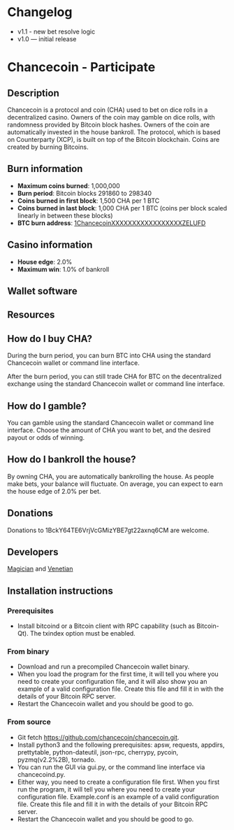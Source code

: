 # Changelog
* v1.1 - new bet resolve logic
* v1.0 — initial release

# Chancecoin - Participate

## Description

Chancecoin is a protocol and coin (CHA) used to bet on dice rolls in a decentralized casino. Owners of the coin may gamble on dice rolls, with randomness provided by Bitcoin block hashes. Owners of the coin are automatically invested in the house bankroll. The protocol, which is based on Counterparty (XCP), is built on top of the Bitcoin blockchain. Coins are created by burning Bitcoins.

## Burn information

  * **Maximum coins burned**: 1,000,000
  * **Burn period**: Bitcoin blocks 291860 to 298340
  * **Coins burned in first block**: 1,500 CHA per 1 BTC
  * **Coins burned in last block**: 1,000 CHA per 1 BTC (coins per block scaled linearly in between these blocks)
  * **BTC burn address**: [1ChancecoinXXXXXXXXXXXXXXXXXZELUFD][1]

## Casino information

  * **House edge**: 2.0%
  * **Maximum win**: 1.0% of bankroll

## Wallet software

## Resources

## How do I buy CHA?

During the burn period, you can burn BTC into CHA using the standard Chancecoin wallet or command line interface.

After the burn period, you can still trade CHA for BTC on the decentralized exchange using the standard Chancecoin wallet or command line interface.

## How do I gamble?

You can gamble using the standard Chancecoin wallet or command line interface. Choose the amount of CHA you want to bet, and the desired payout or odds of winning.

## How do I bankroll the house?

By owning CHA, you are automatically bankrolling the house. As people make bets, your balance will fluctuate. On average, you can expect to earn the house edge of 2.0% per bet.

## Donations

Donations to 1BckY64TE6VrjVcGMizYBE7gt22axnq6CM are welcome.

## Developers

[Magician][2] and [Venetian][3]

## Installation instructions

### Prerequisites

  * Install bitcoind or a Bitcoin client with RPC capability (such as Bitcoin-Qt). The txindex option must be enabled.

### From binary

  * Download and run a precompiled Chancecoin wallet binary.
  * When you load the program for the first time, it will tell you where you need to create your configuration file, and it will also show you an example of a valid configuration file. Create this file and fill it in with the details of your Bitcoin RPC server.
  * Restart the Chancecoin wallet and you should be good to go.

### From source

  * Git fetch https://github.com/chancecoin/chancecoin.git.
  * Install python3 and the following prerequisites: apsw, requests, appdirs, prettytable, python-dateutil, json-rpc, cherrypy, pycoin, pyzmq(v2.2%2B), tornado.
  * You can run the GUI via gui.py, or the command line interface via chancecoind.py.
  * Either way, you need to create a configuration file first. When you first run the program, it will tell you where you need to create your configuration file. Example.conf is an example of a valid configuration file. Create this file and fill it in with the details of your Bitcoin RPC server.
  * Restart the Chancecoin wallet and you should be good to go.

   [1]: http://blockchain.info/address/1ChancecoinXXXXXXXXXXXXXXXXXZELUFD
   [2]: https://bitcointalk.org/index.php?action=profile;u=252066
   [3]: https://bitcointalk.org/index.php?action=profile;u=272243
